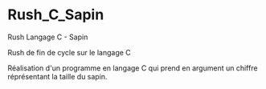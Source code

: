 # Rush_C_Sapin
Rush Langage C - Sapin

Rush de fin de cycle sur le langage C

Réalisation d'un programme en langage C qui prend en argument un chiffre réprésentant la taille du sapin.
